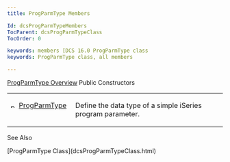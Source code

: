 ```yaml
---
title: ProgParmType Members

Id: dcsProgParmTypeMembers
TocParent: dcsProgParmTypeClass
TocOrder: 0

keywords: members [DCS 16.0 ProgParmType class 
keywords: ProgParmType class, all members

---
```


[ProgParmType Overview](dcsProgParmTypeClass.html) 
Public Constructors

<table class="dtTABLE" id="table2" x-use-null-cells="x-use-null-cells" style="border-spacing: 0px" cellspacing="0">
          <colgroup span="1">
            <col span="1" style="WIDTH: 30%" />
            <col span="1" style="WIDTH: 70%" />
          </colgroup>
          <tr valign="top" style="x-cell-content-align: top">
            <td style="height: 47px" >

<img alt="public property" src="../Images/PUBLIC%20METHOD.GIF" x-maintain-ratio="TRUE" width="15" height="11" border="0" /> [ ProgParmType](dcsProgParmTypeConstructorsMain.html) 
</td>
            <td style="height: 47px" >

Define the data type of a simple iSeries program parameter.
</td>
          </tr>
</table>

See Also

<dl />
      [ProgParmType Class](dcsProgParmTypeClass.html)

